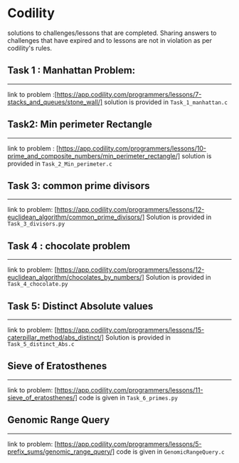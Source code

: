 # Codility
solutions to challenges/lessons that are completed. Sharing answers to challenges that have expired and to lessons are not in violation as per codility's rules. 

## Task 1 : Manhattan Problem:
***************************
link to problem :[https://app.codility.com/programmers/lessons/7-stacks_and_queues/stone_wall/]
solution is provided in `Task_1_manhattan.c`

## Task2: Min perimeter Rectangle
******************************
link to problem : [https://app.codility.com/programmers/lessons/10-prime_and_composite_numbers/min_perimeter_rectangle/]
solution is provided in `Task_2_Min_perimeter.c`

## Task 3: common prime divisors
********************************
link to problem: [https://app.codility.com/programmers/lessons/12-euclidean_algorithm/common_prime_divisors/] 
Solution is provided in `Task_3_divisors.py`

## Task 4 : chocolate problem
**************************

link to problem: [https://app.codility.com/programmers/lessons/12-euclidean_algorithm/chocolates_by_numbers/]
Solution is provided in `Task_4_chocolate.py`

## Task 5: Distinct Absolute values
************************************

link to problem: [https://app.codility.com/programmers/lessons/15-caterpillar_method/abs_distinct/]
Solution is provided in `Task_5_distinct_Abs.c`

## Sieve of Eratosthenes
************************

link to problem: [https://app.codility.com/programmers/lessons/11-sieve_of_eratosthenes/]
code is given in `Task_6_primes.py`

## Genomic Range Query
**********************

link to problem: [https://app.codility.com/programmers/lessons/5-prefix_sums/genomic_range_query/]
code is given in `GenomicRangeQuery.c`